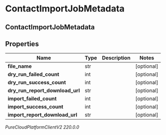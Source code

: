 # ContactImportJobMetadata

## ContactImportJobMetadata

## Properties

|Name | Type | Description | Notes|
|------------ | ------------- | ------------- | -------------|
| **file_name** | str |  | [optional] |
| **dry_run_failed_count** | int |  | [optional] |
| **dry_run_success_count** | int |  | [optional] |
| **dry_run_report_download_url** | str |  | [optional] |
| **import_failed_count** | int |  | [optional] |
| **import_success_count** | int |  | [optional] |
| **import_report_download_url** | str |  | [optional] |



_PureCloudPlatformClientV2 220.0.0_

